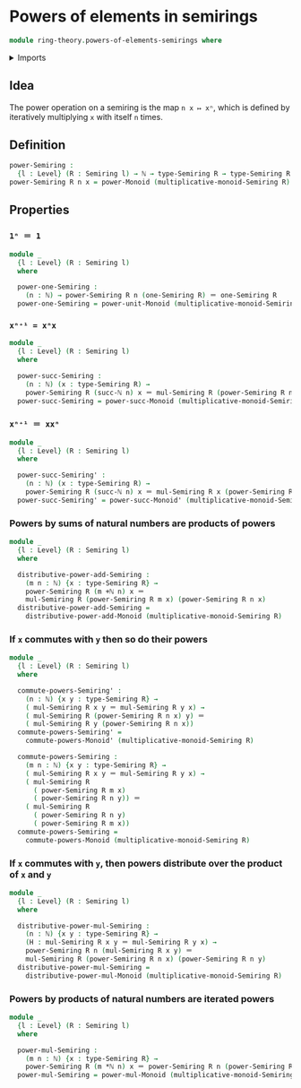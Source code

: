 # Powers of elements in semirings

```agda
module ring-theory.powers-of-elements-semirings where
```

<details><summary>Imports</summary>

```agda
open import elementary-number-theory.addition-natural-numbers
open import elementary-number-theory.multiplication-natural-numbers
open import elementary-number-theory.natural-numbers

open import foundation.action-on-identifications-functions
open import foundation.identity-types
open import foundation.universe-levels

open import group-theory.powers-of-elements-monoids

open import ring-theory.semirings
```

</details>

## Idea

The power operation on a semiring is the map `n x ↦ xⁿ`, which is defined by
iteratively multiplying `x` with itself `n` times.

## Definition

```agda
power-Semiring :
  {l : Level} (R : Semiring l) → ℕ → type-Semiring R → type-Semiring R
power-Semiring R n x = power-Monoid (multiplicative-monoid-Semiring R) n x
```

## Properties

### `1ⁿ ＝ 1`

```agda
module _
  {l : Level} (R : Semiring l)
  where

  power-one-Semiring :
    (n : ℕ) → power-Semiring R n (one-Semiring R) ＝ one-Semiring R
  power-one-Semiring = power-unit-Monoid (multiplicative-monoid-Semiring R)
```

### `xⁿ⁺¹ = xⁿx`

```agda
module _
  {l : Level} (R : Semiring l)
  where

  power-succ-Semiring :
    (n : ℕ) (x : type-Semiring R) →
    power-Semiring R (succ-ℕ n) x ＝ mul-Semiring R (power-Semiring R n x) x
  power-succ-Semiring = power-succ-Monoid (multiplicative-monoid-Semiring R)
```

### `xⁿ⁺¹ ＝ xxⁿ`

```agda
module _
  {l : Level} (R : Semiring l)
  where

  power-succ-Semiring' :
    (n : ℕ) (x : type-Semiring R) →
    power-Semiring R (succ-ℕ n) x ＝ mul-Semiring R x (power-Semiring R n x)
  power-succ-Semiring' = power-succ-Monoid' (multiplicative-monoid-Semiring R)
```

### Powers by sums of natural numbers are products of powers

```agda
module _
  {l : Level} (R : Semiring l)
  where

  distributive-power-add-Semiring :
    (m n : ℕ) {x : type-Semiring R} →
    power-Semiring R (m +ℕ n) x ＝
    mul-Semiring R (power-Semiring R m x) (power-Semiring R n x)
  distributive-power-add-Semiring =
    distributive-power-add-Monoid (multiplicative-monoid-Semiring R)
```

### If `x` commutes with `y` then so do their powers

```agda
module _
  {l : Level} (R : Semiring l)
  where

  commute-powers-Semiring' :
    (n : ℕ) {x y : type-Semiring R} →
    ( mul-Semiring R x y ＝ mul-Semiring R y x) →
    ( mul-Semiring R (power-Semiring R n x) y) ＝
    ( mul-Semiring R y (power-Semiring R n x))
  commute-powers-Semiring' =
    commute-powers-Monoid' (multiplicative-monoid-Semiring R)

  commute-powers-Semiring :
    (m n : ℕ) {x y : type-Semiring R} →
    ( mul-Semiring R x y ＝ mul-Semiring R y x) →
    ( mul-Semiring R
      ( power-Semiring R m x)
      ( power-Semiring R n y)) ＝
    ( mul-Semiring R
      ( power-Semiring R n y)
      ( power-Semiring R m x))
  commute-powers-Semiring =
    commute-powers-Monoid (multiplicative-monoid-Semiring R)
```

### If `x` commutes with `y`, then powers distribute over the product of `x` and `y`

```agda
module _
  {l : Level} (R : Semiring l)
  where

  distributive-power-mul-Semiring :
    (n : ℕ) {x y : type-Semiring R} →
    (H : mul-Semiring R x y ＝ mul-Semiring R y x) →
    power-Semiring R n (mul-Semiring R x y) ＝
    mul-Semiring R (power-Semiring R n x) (power-Semiring R n y)
  distributive-power-mul-Semiring =
    distributive-power-mul-Monoid (multiplicative-monoid-Semiring R)
```

### Powers by products of natural numbers are iterated powers

```agda
module _
  {l : Level} (R : Semiring l)
  where

  power-mul-Semiring :
    (m n : ℕ) {x : type-Semiring R} →
    power-Semiring R (m *ℕ n) x ＝ power-Semiring R n (power-Semiring R m x)
  power-mul-Semiring = power-mul-Monoid (multiplicative-monoid-Semiring R)
```
